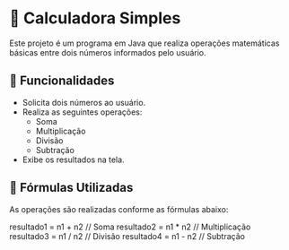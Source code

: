 # 🧮 Calculadora Simples

Este projeto é um programa em Java que realiza operações matemáticas básicas entre dois números informados pelo usuário.

## 🚀 Funcionalidades

- Solicita dois números ao usuário.
- Realiza as seguintes operações:
  - Soma
  - Multiplicação
  - Divisão
  - Subtração
- Exibe os resultados na tela.

## 📜 Fórmulas Utilizadas

As operações são realizadas conforme as fórmulas abaixo:

resultado1 = n1 + n2 // Soma 
resultado2 = n1 * n2 // Multiplicação 
resultado3 = n1 / n2 // Divisão 
resultado4 = n1 - n2 // Subtração
